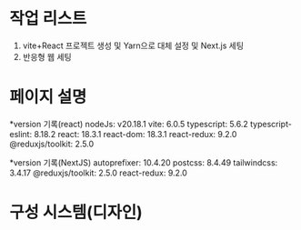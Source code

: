 # 작업 리스트
1. vite+React 프로젝트 생성 및 Yarn으로 대체 설정 및 Next.js 세팅
2. 반응형 웹 세팅
# 페이지 설명
*version 기록(react)
nodeJs: v20.18.1
vite: 6.0.5
typescript: 5.6.2
typescript-eslint: 8.18.2
react: 18.3.1
react-dom: 18.3.1
react-redux: 9.2.0
@reduxjs/toolkit: 2.5.0

*version 기록(NextJS)
autoprefixer: 10.4.20
postcss: 8.4.49
tailwindcss: 3.4.17
@reduxjs/toolkit: 2.5.0
react-redux: 9.2.0

# 구성 시스템(디자인)
